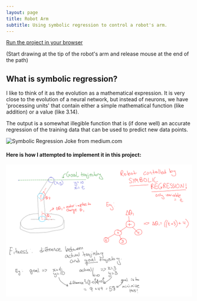 ```yaml
---
layout: page
title: Robot Arm
subtitle: Using symbolic regression to control a robot's arm.
---
```


[Run the project in your browser](https://ryanboldi.github.io/RobotArm/) 

(Start drawing at the tip of the robot's arm and release mouse at the end of the path)


## What is symbolic regression?

I like to think of it as the evolution as a mathematical expression. It is very close to the evolution of a neural network, but instead of neurons, we have 'processing units' that contain either a simple mathematical function (like addition) or a value (like 3.14).

The output is a somewhat illegible function that is (if done well) an accurate regression of the training data that can be used to predict new data points.

![Symbolic Regression Joke from medium.com](https://miro.medium.com/max/875/1*Drd2Jxzu8UCmDG3Sz0ZcfA.png)

#### Here is how I attempted to implement it in this project:
![Robot Arm Planning](RobotArmPlanning.png)


